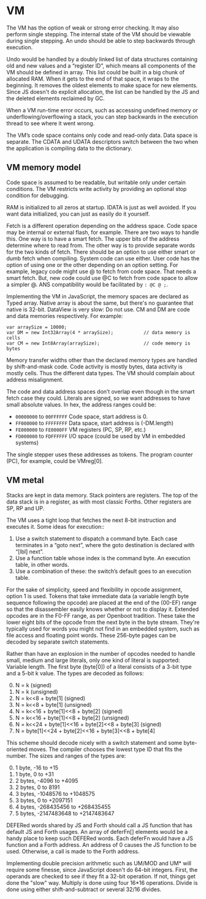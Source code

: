# VM
The VM has the option of weak or strong error checking. It may also perform single stepping. The internal state of the VM should be viewable during single stepping. An undo should be able to step backwards through execution.

Undo would be handled by a doubly linked list of data structures containing old and new values and a “register ID”, which means all components of the VM should be defined in array. This list could be built in a big chunk of allocated RAM. When it gets to the end of that space, it wraps to the beginning. It removes the oldest elements to make space for new elements. Since JS doesn't do explicit allocation, the list can be handled by the JS and the deleted elements reclaimed by GC.

When a VM run-time error occurs, such as accessing undefined memory or underflowing/overflowing a stack, you can step backwards in the execution thread to see where it went wrong.

The VM’s code space contains only code and read-only data. Data space is separate. The CDATA and UDATA descriptors switch between the two when the application is compiling data to the dictionary.

## VM memory model
Code space is assumed to be readable, but writable only under certain conditions. The VM restricts write activity by providing an optional stop condition for debugging.

RAM is initialized to all zeros at startup. IDATA is just as well avoided. If you want data initialized, you can just as easily do it yourself.

Fetch is a different operation depending on the address space. Code space may be internal or external flash, for example. There are two ways to handle this. One way is to have a smart fetch. The upper bits of the address determine where to read from. The other way is to provide separate words for the two kinds of fetch. There should be an option to use either smart or dumb fetch when compiling. System code can use either. User code has the option of using one or the other depending on an option setting. For example, legacy code might use @ to fetch from code space. That needs a smart fetch. But, new code could use @C to fetch from code space to allow a simpler @. ANS compatibility would be facilitated by `: @C @ ;`.

Implementing the VM in JavaScript, the memory spaces are declared as Typed array. Native array is about the same, but there's no guarantee that native is 32-bit. DataView is very slow: Do not use. CM and DM are code and data memories respectively. For example:

```
var arraySize = 10000;
var DM = new Int32Array(4 * arraySize);           // data memory is cells 
var CM = new Int8Array(arraySize);                // code memory is bytes 
```
Memory transfer widths other than the declared memory types are handled by shift-and-mask code. Code activity is mostly bytes, data activity is mostly cells. Thus the different data types. The VM should complain about address misalignment.

The code and data address spaces don’t overlap even though in the smart fetch case they could. Literals are signed, so we want addresses to have small absolute values. In hex, the address ranges could be:

- `00000000` to `00FFFFFF`	Code space, start address is 0.
- `FF000000` to `FFFFFFFF`	Data space, start address is (-DM.length)
- `FE000000` to `FE0000FF`	VM registers (PC, SP, RP, etc.)
- `FD000000` to `FDFFFFFF`	I/O space (could be used by VM in embedded systems)

The single stepper uses these addresses as tokens. The program counter (PC), for example, could be VMreg[0].

## VM metal
Stacks are kept in data memory. Stack pointers are registers. The top of the data stack is in a register, as with most classic Forths. Other registers are SP, RP and UP. 

The VM uses a tight loop that fetches the next 8-bit instruction and executes it. Some ideas for execution::

1. Use a switch statement to dispatch a command byte. Each case terminates in a “goto next”, where the goto destination is declared with “[lbl] next”.
2. Use a function table whose index is the command byte. An execution table, in other words.
3. Use a combination of these: the switch’s default goes to an execution table. 

For the sake of simplicity, speed and flexibility in opcode assignment, option 1 is used. Tokens that take immediate data (a variable length byte sequence following the opcode) are placed at the end of the (00-EF) range so that the disassembler easily knows whether or not to display it. Extended opcodes are in the F0-FF range, as per Openboot tradition. These take the lower eight bits of the opcode from the next byte in the byte stream. They're typically used for words you might not find in an embedded system, such as file access and floating point words. These 256-byte pages can be decoded by separate switch statements.

Rather than have an explosion in the number of opcodes needed to handle small, medium and large literals, only one kind of literal is supported: Variable length. The first byte (byte[0]) of a literal consists of a 3-bit type and a 5-bit k value. The types are decoded as follows:

0. N = k (signed) 
1. N = k (unsigned)
2. N = k<<8 + byte[1] (signed)
3. N = k<<8 + byte[1] (unsigned)
4. N = k<<16 + byte[1]<<8 + byte[2] (signed)
5. N = k<<16 + byte[1]<<8 + byte[2] (unsigned)
6. N = k<<24 + byte[1]<<16 + byte[2]<<8 + byte[3] (signed)
7. N = byte[1]<<24 + byte[2]<<16 + byte[3]<<8 + byte[4]

This scheme should decode nicely with a switch statement and some byte-oriented moves. The compiler chooses the lowest type ID that fits the number. The sizes and ranges of the types are:

0. 1 byte, -16 to +15
1. 1 byte, 0 to +31
2. 2 bytes, -4096 to +4095
3. 2 bytes, 0 to 8191
4. 3 bytes, -1048576 to +1048575
5. 3 bytes, 0 to +2097151
6. 4 bytes, -268435456 to +268435455
7. 5 bytes, -2147483648 to +2147483647

DEFERed words shared by JS and Forth should call a JS function that has default JS and Forth usages. An array of deferFn[] elements would be a handy place to keep such DEFERed words. Each deferFn would have a JS function and a Forth address. An address of 0 causes the JS function to be used. Otherwise, a call is made to the Forth address.

Implementing double precision arithmetic such as UM/MOD and UM\* will require some finesse, since JavaScript doesn't do 64-bit integers. First, the operands are checked to see if they fit a 32-bit operation. If not, things get done the "slow" way. Multiply is done using four 16\*16 operations. Divide is done using either shift-and-subtract or several 32/16 divides.

